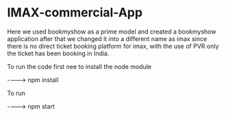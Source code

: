 # IMAX-commercial-App

Here we used bookmyshow as a prime model and created a bookmyshow application after that we changed it into a different name as imax since there is no direct ticket booking platform for imax, with the use of PVR only the ticket has been booking in India.


To run the code first nee to install the node module

----> npm install


To run

----> npm start

